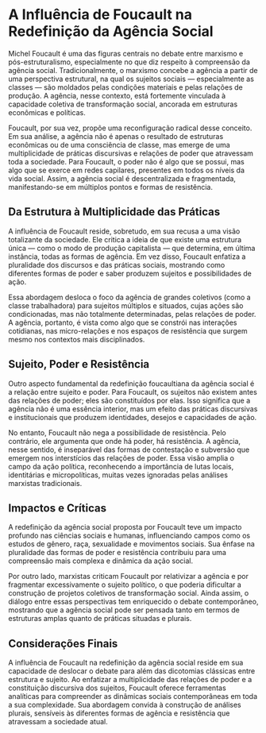 # A Influência de Foucault na Redefinição da Agência Social

Michel Foucault é uma das figuras centrais no debate entre marxismo e pós-estruturalismo, especialmente no que diz respeito à compreensão da agência social. Tradicionalmente, o marxismo concebe a agência a partir de uma perspectiva estrutural, na qual os sujeitos sociais — especialmente as classes — são moldados pelas condições materiais e pelas relações de produção. A agência, nesse contexto, está fortemente vinculada à capacidade coletiva de transformação social, ancorada em estruturas econômicas e políticas.

Foucault, por sua vez, propõe uma reconfiguração radical desse conceito. Em sua análise, a agência não é apenas o resultado de estruturas econômicas ou de uma consciência de classe, mas emerge de uma multiplicidade de práticas discursivas e relações de poder que atravessam toda a sociedade. Para Foucault, o poder não é algo que se possui, mas algo que se exerce em redes capilares, presentes em todos os níveis da vida social. Assim, a agência social é descentralizada e fragmentada, manifestando-se em múltiplos pontos e formas de resistência.

## Da Estrutura à Multiplicidade das Práticas

A influência de Foucault reside, sobretudo, em sua recusa a uma visão totalizante da sociedade. Ele critica a ideia de que existe uma estrutura única — como o modo de produção capitalista — que determina, em última instância, todas as formas de agência. Em vez disso, Foucault enfatiza a pluralidade dos discursos e das práticas sociais, mostrando como diferentes formas de poder e saber produzem sujeitos e possibilidades de ação.

Essa abordagem desloca o foco da agência de grandes coletivos (como a classe trabalhadora) para sujeitos múltiplos e situados, cujas ações são condicionadas, mas não totalmente determinadas, pelas relações de poder. A agência, portanto, é vista como algo que se constrói nas interações cotidianas, nas micro-relações e nos espaços de resistência que surgem mesmo nos contextos mais disciplinados.

## Sujeito, Poder e Resistência

Outro aspecto fundamental da redefinição foucaultiana da agência social é a relação entre sujeito e poder. Para Foucault, os sujeitos não existem antes das relações de poder; eles são constituídos por elas. Isso significa que a agência não é uma essência interior, mas um efeito das práticas discursivas e institucionais que produzem identidades, desejos e capacidades de ação.

No entanto, Foucault não nega a possibilidade de resistência. Pelo contrário, ele argumenta que onde há poder, há resistência. A agência, nesse sentido, é inseparável das formas de contestação e subversão que emergem nos interstícios das relações de poder. Essa visão amplia o campo da ação política, reconhecendo a importância de lutas locais, identitárias e micropolíticas, muitas vezes ignoradas pelas análises marxistas tradicionais.

## Impactos e Críticas

A redefinição da agência social proposta por Foucault teve um impacto profundo nas ciências sociais e humanas, influenciando campos como os estudos de gênero, raça, sexualidade e movimentos sociais. Sua ênfase na pluralidade das formas de poder e resistência contribuiu para uma compreensão mais complexa e dinâmica da ação social.

Por outro lado, marxistas criticam Foucault por relativizar a agência e por fragmentar excessivamente o sujeito político, o que poderia dificultar a construção de projetos coletivos de transformação social. Ainda assim, o diálogo entre essas perspectivas tem enriquecido o debate contemporâneo, mostrando que a agência social pode ser pensada tanto em termos de estruturas amplas quanto de práticas situadas e plurais.

## Considerações Finais

A influência de Foucault na redefinição da agência social reside em sua capacidade de deslocar o debate para além das dicotomias clássicas entre estrutura e sujeito. Ao enfatizar a multiplicidade das relações de poder e a constituição discursiva dos sujeitos, Foucault oferece ferramentas analíticas para compreender as dinâmicas sociais contemporâneas em toda a sua complexidade. Sua abordagem convida à construção de análises plurais, sensíveis às diferentes formas de agência e resistência que atravessam a sociedade atual.